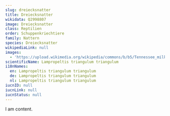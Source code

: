 ```yaml
---
slug: dreiecksnatter
title: Dreiecksnatter
wikidata: Q2998807
image: Dreiecksnatter
class: Reptilien
order: Schuppenkriechtiere
family: Nattern
species: Dreiecksnatter
wikipediaLink: null
images:
  - 'https://upload.wikimedia.org/wikipedia/commons/b/b5/Tennessee_milksnake.jpg'
scientificName: Lampropeltis triangulum triangulum
i18nNames:
  en: Lampropeltis triangulum triangulum
  de: Lampropeltis triangulum triangulum
  nl: Lampropeltis triangulum triangulum
iucnID: null
iucnLink: null
iucnStatus: null
---
```


I am content.

